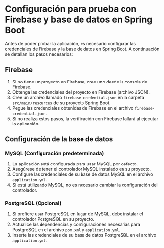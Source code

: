 # Configuración para prueba con Firebase y base de datos en Spring Boot

Antes de poder probar la aplicación, es necesario configurar las credenciales de Firebase y la base de datos en Spring Boot. A continuación se detallan los pasos necesarios:

## Firebase

1. Si no tiene un proyecto en Firebase, cree uno desde la consola de Firebase.
2. Obtenga las credenciales del proyecto en Firebase (archivo JSON).
3. Cree un archivo llamado `firebase-credential.json` en la carpeta `src/main/resources` de su proyecto Spring Boot.
4. Pegue las credenciales obtenidas de Firebase en el archivo `firebase-credential.json`.
5. Si no realiza estos pasos, la verificación con Firebase fallará al ejecutar la aplicación.

## Configuración de la base de datos

### MySQL (Configuración predeterminada)

1. La aplicación está configurada para usar MySQL por defecto.
2. Asegúrese de tener el controlador MySQL instalado en su proyecto.
3. Configure las credenciales de su base de datos MySQL en el archivo `application.yml`.
4. Si está utilizando MySQL, no es necesario cambiar la configuración del controlador.

### PostgreSQL (Opcional)

1. Si prefiere usar PostgreSQL en lugar de MySQL, debe instalar el controlador PostgreSQL en su proyecto.
2. Actualice las dependencias y configuraciones necesarias para PostgreSQL en el archivo `pom.xml` y `application.yml`.
3. Inserte las credenciales de su base de datos PostgreSQL en el archivo `application.yml`.

